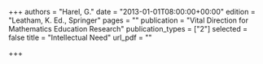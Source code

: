 +++
authors = "Harel, G."
date = "2013-01-01T08:00:00+00:00"
edition = "Leatham, K. Ed., Springer"
pages = ""
publication = "Vital Direction for Mathematics Education Research"
publication_types = ["2"]
selected = false
title = "Intellectual Need"
url_pdf = ""

+++
